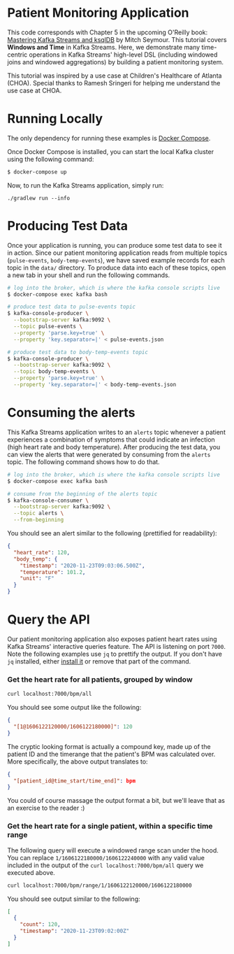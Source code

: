 # Patient Monitoring Application
This code corresponds with Chapter 5 in the upcoming O'Reilly book: [Mastering Kafka Streams and ksqlDB][book] by Mitch Seymour. This tutorial covers **Windows and Time** in Kafka Streams. Here, we demonstrate many time-centric operations in Kafka Streams' high-level DSL (including windowed joins and windowed aggregations) by building a patient monitoring system.

This tutorial was inspired by a use case at Children's Healthcare of Atlanta (CHOA). Special thanks to Ramesh Sringeri for helping me understand the use case at CHOA.

[book]: https://www.kafka-streams-book.com/

# Running Locally
The only dependency for running these examples is [Docker Compose][docker].

[docker]: https://docs.docker.com/compose/install/

Once Docker Compose is installed, you can start the local Kafka cluster using the following command:

```sh
$ docker-compose up
```

Now, to run the Kafka Streams application, simply run:

```
./gradlew run --info
```

# Producing Test Data
Once your application is running, you can produce some test data to see it in action. Since our patient monitoring application reads from multiple topics (`pulse-events`, `body-temp-events`), we have saved example records for each topic in the `data/` directory. To produce data into each of these topics, open a new tab in your shell and run the following commands.

```sh
# log into the broker, which is where the kafka console scripts live
$ docker-compose exec kafka bash

# produce test data to pulse-events topic
$ kafka-console-producer \
  --bootstrap-server kafka:9092 \
  --topic pulse-events \
  --property 'parse.key=true' \
  --property 'key.separator=|' < pulse-events.json

# produce test data to body-temp-events topic
$ kafka-console-producer \
  --bootstrap-server kafka:9092 \
  --topic body-temp-events \
  --property 'parse.key=true' \
  --property 'key.separator=|' < body-temp-events.json
```

# Consuming the alerts
This Kafka Streams application writes to an `alerts` topic whenever a patient experiences a combination of symptoms that could indicate an infection (high heart rate and body temperature). After producing the test data, you can view the alerts that were generated by consuming from the `alerts` topic. The following command shows how to do that.

```sh
# log into the broker, which is where the kafka console scripts live
$ docker-compose exec kafka bash

# consume from the beginning of the alerts topic
$ kafka-console-consumer \
  --bootstrap-server kafka:9092 \
  --topic alerts \
  --from-beginning
```

You should see an alert similar to the following (prettified for readability):

```json
{
  "heart_rate": 120,
  "body_temp": {
    "timestamp": "2020-11-23T09:03:06.500Z",
    "temperature": 101.2,
    "unit": "F"
  }
}
```


# Query the API
Our patient monitoring application also exposes patient heart rates using Kafka Streams' interactive queries feature. The API is listening on port `7000`. Note the following examples use `jq` to prettify the output. If you don't have `jq` installed, either [install it][jq] or remove that part of the command.

[jq]: https://stedolan.github.io/jq/download/

### Get the heart rate for all patients, grouped by window
```bash
curl localhost:7000/bpm/all
```

You should see some output like the following:
```json
{
  "[1@1606122120000/1606122180000]": 120
}
```

The cryptic looking format is actually a compound key, made up of the patient ID and the timerange that the patient's BPM was calculated over. More specifically, the above output translates to:

```json
{
  "[patient_id@time_start/time_end]": bpm
}
```

You could of course massage the output format a bit, but we'll leave that as an exercise to the reader :)

### Get the heart rate for a single patient, within a specific time range
The following query will execute a windowed range scan under the hood. You can replace `1/1606122180000/1606122240000` with any valid value included in the output of the `curl localhost:7000/bpm/all` query we executed above.

```bash
curl localhost:7000/bpm/range/1/1606122120000/1606122180000
```

You should see output similar to the following:

```json
[
  {
    "count": 120,
    "timestamp": "2020-11-23T09:02:00Z"
  }
]
```
